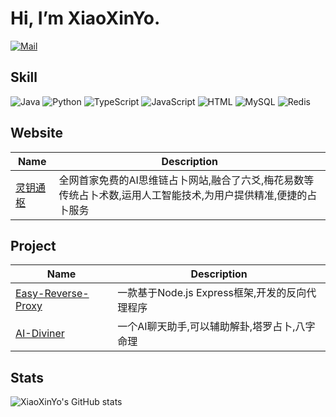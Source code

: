 # Hi, I’m XiaoXinYo.
[![Mail](https://img.shields.io/badge/Mail-xiaoxinyoo@gmail.com-blue.svg)](mailto:xiaoxinyoo@gmail.com)
## Skill
![Java](https://img.shields.io/badge/Java-000000?logo=openjdk)
![Python](https://img.shields.io/badge/Python-000000?logo=python)
![TypeScript](https://img.shields.io/badge/TypeScript-000000?logo=typescript)
![JavaScript](https://img.shields.io/badge/JavaScript-000000?logo=javascript)
![HTML](https://img.shields.io/badge/HTML-000000?logo=html5)
![MySQL](https://img.shields.io/badge/MySQL-000000?logo=mysql)
![Redis](https://img.shields.io/badge/Redis-000000?logo=redis)
## Website
|Name|Description|
|---|---|
|[灵钥通枢](https://ai.diviner.fun/)|全网首家免费的AI思维链占卜网站,融合了六爻,梅花易数等传统占卜术数,运用人工智能技术,为用户提供精准,便捷的占卜服务|
## Project
|Name|Description|
|---|---|
|[Easy-Reverse-Proxy](https://github.com/XiaoXinYo/Easy-Reverse-Proxy)|一款基于Node.js Express框架,开发的反向代理程序|
|[AI-Diviner](https://github.com/AI-Diviner/AI-Diviner-Backend)|一个AI聊天助手,可以辅助解卦,塔罗占卜,八字命理|
## Stats
![XiaoXinYo's GitHub stats](https://github-readme-stats.vercel.app/api?show_icons=true&username=XiaoXinYo)

